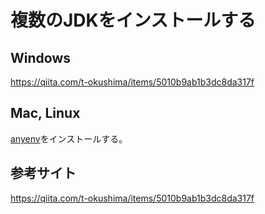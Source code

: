 # 複数のJDKをインストールする

## Windows
https://qiita.com/t-okushima/items/5010b9ab1b3dc8da317f

## Mac, Linux
[anyenv](https://github.com/mapserver2007/documents/tree/master/anyenv)をインストールする。

## 参考サイト
https://qiita.com/t-okushima/items/5010b9ab1b3dc8da317f